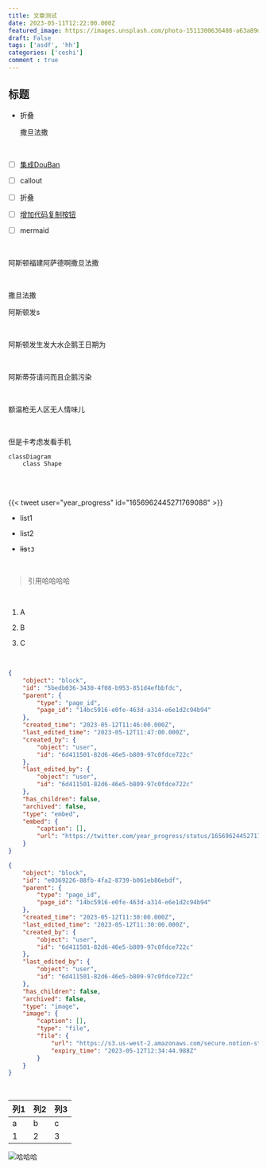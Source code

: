 ```yaml
---
title: 文章测试
date: 2023-05-11T12:22:00.000Z
featured_image: https://images.unsplash.com/photo-1511300636408-a63a89df3482?ixlib=rb-4.0.3&q=85&fm=jpg&crop=entropy&cs=srgb
draft: False
tags: ['asdf', 'hh']
categories: ['ceshi']
comment : true
---
```

## 标题

- 折叠

	撒旦法撒

	<br/>

- [ ] [集成DouBan](https://immmmm.com/doumark-action/)

- [ ] callout

- [ ] 折叠

- [ ] [增加代码复制按钮](https://www.dannyguo.com/blog/how-to-add-copy-to-clipboard-buttons-to-code-blocks-in-hugo/)

- [ ] mermaid

<br/>

阿斯顿福建阿萨德啊撒旦法撒

<br/>

撒旦法撒

阿斯顿发s

<br/>

阿斯顿发生发大水企鹅王日期为

<br/>

阿斯蒂芬请问而且企鹅污染

<br/>

额温枪无人区无人情味儿

<br/>

但是卡考虑发看手机


```mermaid
classDiagram
	class Shape
```

<br/>

<br/>

{{< tweet user="year_progress" id="1656962445271769088" >}}

- list1

- list2

- ~~lis~~`t3`

<br/>

> 引用哈哈哈哈

<br/>

1. A

1. B

1. C

<br/>


```json
{
    "object": "block",
    "id": "5bedb036-3430-4f08-b953-851d4efbbfdc",
    "parent": {
        "type": "page_id",
        "page_id": "14bc5916-e0fe-463d-a314-e6e1d2c94b94"
    },
    "created_time": "2023-05-12T11:46:00.000Z",
    "last_edited_time": "2023-05-12T11:47:00.000Z",
    "created_by": {
        "object": "user",
        "id": "6d411501-82d6-46e5-b809-97c0fdce722c"
    },
    "last_edited_by": {
        "object": "user",
        "id": "6d411501-82d6-46e5-b809-97c0fdce722c"
    },
    "has_children": false,
    "archived": false,
    "type": "embed",
    "embed": {
        "caption": [],
        "url": "https://twitter.com/year_progress/status/1656962445271769088"
    }
}
```


```json
{
    "object": "block",
    "id": "e0369226-88fb-4fa2-8739-b061eb86ebdf",
    "parent": {
        "type": "page_id",
        "page_id": "14bc5916-e0fe-463d-a314-e6e1d2c94b94"
    },
    "created_time": "2023-05-12T11:30:00.000Z",
    "last_edited_time": "2023-05-12T11:30:00.000Z",
    "created_by": {
        "object": "user",
        "id": "6d411501-82d6-46e5-b809-97c0fdce722c"
    },
    "last_edited_by": {
        "object": "user",
        "id": "6d411501-82d6-46e5-b809-97c0fdce722c"
    },
    "has_children": false,
    "archived": false,
    "type": "image",
    "image": {
        "caption": [],
        "type": "file",
        "file": {
            "url": "https://s3.us-west-2.amazonaws.com/secure.notion-static.com/3cd4653c-c94c-4639-b805-0600f7e8279e/Untitled.png?X-Amz-Algorithm=AWS4-HMAC-SHA256&X-Amz-Content-Sha256=UNSIGNED-PAYLOAD&X-Amz-Credential=AKIAT73L2G45EIPT3X45/20230512/us-west-2/s3/aws4_request&X-Amz-Date=20230512T113444Z&X-Amz-Expires=3600&X-Amz-Signature=7e255445d8181f68f35ec8521cdb5e14c9a3e4683268fc55564cee9bc627b978&X-Amz-SignedHeaders=host&x-id=GetObject",
            "expiry_time": "2023-05-12T12:34:44.988Z"
        }
    }
}
```

<br/>

 | 列1 | 列2 | 列3 | 
 | ---- | ---- | ---- | 
 | a | b | c | 
 | 1 | 2 | 3 | 

![哈哈哈](https://s3.us-west-2.amazonaws.com/secure.notion-static.com/3cd4653c-c94c-4639-b805-0600f7e8279e/Untitled.png?X-Amz-Algorithm=AWS4-HMAC-SHA256&X-Amz-Content-Sha256=UNSIGNED-PAYLOAD&X-Amz-Credential=AKIAT73L2G45EIPT3X45%2F20230513%2Fus-west-2%2Fs3%2Faws4_request&X-Amz-Date=20230513T073533Z&X-Amz-Expires=3600&X-Amz-Signature=6e3aab35b2a7ee4dfaaa251b98f4c92543ff52b2e3f37956134f4e834589a53c&X-Amz-SignedHeaders=host&x-id=GetObject)

<br/>


